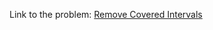 Link to the problem: [Remove Covered Intervals](https://leetcode.com/problems/remove-covered-intervals/)